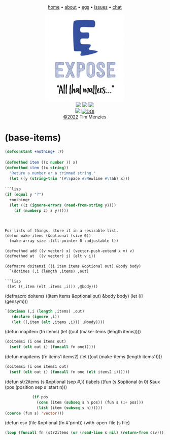 <a name=top><br>
<!-- tricks from https://simpleicons.org/  https://studio.tailorbrands.com -->
<p align=center>
<a href="/README.md#top">home</a> • 
<a href="asdas">about</a> • 
<a href="asdas">egs</a> • 
<a href="asdas">issues</a> • 
<a href="asdas">chat</a>  
</p><p align=center>
<a href="/README.md#top"><img src="/etc/img/expose.png" width=250></a><br>
<img src="https://img.shields.io/badge/purpose-se,ai-informational?style=flat&logo=hyper&logoColor=white&color=blueviolet">
<img src="https://img.shields.io/badge/language-lisp-informational?style=flat&logo=lua&logoColor=white&color=orange">
<a href="https://github.com/4duo/duo/actions"><img src="https://github.com/4duo/duo/workflows/tests/badge.svg"></a><br>
<img src="https://img.shields.io/badge/platform-osx,linux-informational?style=flat&logo=linux&logoColor=white&color=blue">
<a href="https://zenodo.org/badge/latestdoi/454593195"><img src="https://zenodo.org/badge/454593195.svg" alt="DOI"></a><br>
<a href="/LICENSE.md#top">&copy;2022</a> Tim Menzies
</p>




# (base-items)


```lisp
(defconstant +nothing+ :?)

(defmethod item ((x number )) x)
(defmethod item ((x string))
  "Return a number or a trimmed string."
  (let ((y (string-trim '(#\Space #\Newline #\Tab) x))) 

```lisp
(if (equal y "?") 
  +nothing+
  (let ((z (ignore-errors (read-from-string y)))) 
    (if (numberp z) z y))))) 
```
```


For lists of things, store it in a resizable list.
(defun make-items (&optional (size 0)) 
  (make-array size :fill-pointer 0 :adjustable t))

(defmethod add ((v vector) x) (vector-push-extend x v) v)
(defmethod at  ((v vector) i) (elt v i))

(defmacro doitemsi ((i item items &optional out) &body body)
  `(dotimes (,i (length ,items) ,out)

```lisp
 (let ((,item (elt ,items ,i))) ,@body)))

```


(defmacro doitems ((item items &optional out) &body body)
  (let ((i (gensym))) 

```lisp
`(dotimes (,i (length ,items) ,out)
   (declare (ignore ,i))
   (let ((,item (elt ,items ,i))) ,@body))))

```


(defun mapitem (fn items)
  (let ((out (make-items (length items))))

```lisp
(doitemsi (i one items out)
  (setf (elt out i) (funcall fn one)))))

```


(defun mapitems (fn items1 items2)
  (let ((out (make-items (length items1))))

```lisp
(doitemsi (i one items1 out)
  (setf (elt out i) (funcall fn one (elt items2 i))))))

```


(defun str2items (s &optional (sep #\,))
  (labels ((fun (s &optional (n 0) &aux (pos (position sep s :start n)))

```lisp
            (if pos
              (cons (item (subseq s n pos)) (fun s (1+ pos)))
              (list (item (subseq s n))))))
(coerce (fun s) 'vector)))

```


(defun csv (file &optional (fn #'print))
  (with-open-file (s file)

```lisp
(loop (funcall fn (str2items (or (read-line s nil) (return-from csv)))))))

```



